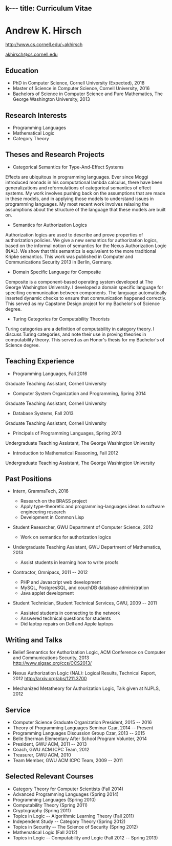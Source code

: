 k---
title: Curriculum Vitae
---

# Andrew K. Hirsch


<http://www.cs.cornell.edu/~akhirsch>

<akhirsch@cs.cornell.edu>

## Education
- PhD in Computer Science, Cornell University (Expected), 2018
- Master of Science in Computer Science, Cornell University, 2016
- Bachelors of Science in Computer Science and Pure Mathematics, The George Washington University, 2013

## Research Interests
- Programming Languages
- Mathematical Logic
- Category Theory

## Theses and Research Projects

- Categorical Semantics for Type-And-Effect Systems

Effects are ubiquitous in programming languages.
Ever since Moggi introduced monads in his computational lambda calculus, there have been generalizations and reformulations of categorical semantics of effect systems.
My work involves pushing back on the assumptions that are made in these models, and in applying those models to understand issues in programming languages.
My most recent work involves relaxing the assumptions about the structure of the language that these models are built on.

- Semantics for Authorization Logics

Authorization logics are used to describe and prove properties of authorization policies.
We give a new semantics for authorization logics, based on the informal notion of semantics for
the Nexus Authorization Logic (NAL).
We show that this semantics is equivalent to the more traditional Kripke semantics.
This work was published in Computer and Communications Security 2013 in Berlin, Germany.

- Domain Specific Language for Composite

Composite is a component-based operating system developed at The George Washington University.
I developed a domain specific language for specifing communication between components.
The language automatically inserted dynamic checks to ensure that communication happened correctly.
This served as my Capstone Design project for my Bachelor's of Science degree.

- Turing Categories for Computability Theorists

Turing categories are a definition of computability in category theory.
I discuss Turing categories, and note their use in proving theories in computability theory.
This served as an Honor's thesis for my Bachelor's of Science degree.

## Teaching Experience

- Programming Languages, Fall 2016

Graduate Teaching Assistant, Cornell University

- Computer System Organization and Programming, Spring 2014

Graduate Teaching Assistant, Cornell University

- Database Systems, Fall 2013

Graduate Teaching Assistant, Cornell University

- Principals of Programming Languages, Spring 2013

Undergraduate Teaching Assistant, The George Washington University

- Introduction to Mathematical Reasoning, Fall 2012

Undergraduate Teaching Assistant, The George Washington University

## Past Positions

- Intern, GrammaTech, 2016
    - Research on the BRASS project
    - Apply type-theoretic and programming-languages ideas to software engineering research
    - Development in Common Lisp

- Student Researcher, GWU Department of Computer Science, 2012
    - Work on semantics for authorization logics

- Undergraduate Teaching Assistant, GWU Department of Mathematics, 2013
    - Assist students in learning how to write proofs

- Contractor, Omnipacs, 2011 -- 2012
    - PHP and Javascript web development
    - MySQL, PostgresSQL, and couchDB database administration
    - Java applet development

- Student Technician, Student Technical Services, GWU, 2009 -- 2011
    - Assisted students in connecting to the network
    - Answered technical questions for students
    - Did laptop repairs on Dell and Apple laptops

## Writing and Talks

- Belief Semantics for Authorization Logic, ACM Conference on Computer and Communications Security, 2013
http://www.sigsac.org/ccs/CCS2013/

- Nexus Authorization Logic (NAL): Logical Results, Technical Report, 2012
http://arxiv.org/abs/1211.3700

- Mechanized Metatheory for Authorization Logic, Talk given at NJPLS, 2012

## Service

- Computer Science Graduate Organization President, 2015 -- 2016
- Theory of Programming Languages Seminar Czar, 2014 -- Present
- Programming Languages Discussion Group Czar, 2013 -- 2015
- Belle Sherman Elementary After School Program Volunter, 2014
- President, GWU ACM, 2011 -- 2013
- Coach, GWU ACM ICPC Team, 2012
- Treasurer, GWU ACM, 2010
- Team Member, GWU ACM ICPC Team, 2009 -- 2011

## Selected Relevant Courses
- Category Theory for Computer Scientists (Fall 2014)
- Advanced Programming Languages (Spring 2014)
- Programming Languages (Spring 2010)
- Computability Theory (Spring 2011)
- Cryptography (Spring 2011)
- Topics in Logic -- Algorithmic Learning Theory (Fall 2011)
- Independent Study -- Category Theory (Spring 2012)
- Topics in Security -- The Science of Security (Spring 2012)
- Mathematical Logic (Fall 2012)
- Topics in Logic -- Computability and Logic (Fall 2012 -- Spring 2013)

